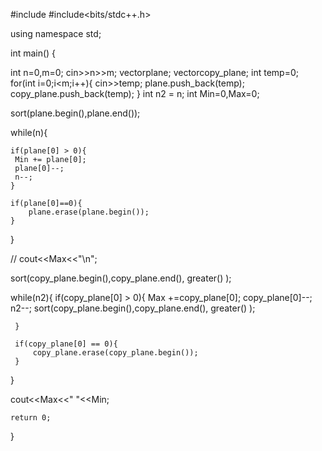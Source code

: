 #include <iostream>
#include<bits/stdc++.h>

using namespace std;



int main() {

int n=0,m=0;
cin>>n>>m;
vector<int>plane;
vector<int>copy_plane;
int temp=0;
 for(int i=0;i<m;i++){
     cin>>temp;
     plane.push_back(temp);
     copy_plane.push_back(temp);
 }
 int n2 = n;
 int Min=0,Max=0;
 
 sort(plane.begin(),plane.end());
 
 while(n){
     
     
    if(plane[0] > 0){ 
     Min += plane[0];
     plane[0]--;
     n--;
    }
    
    if(plane[0]==0){
        plane.erase(plane.begin());
    }
    
 }
 
// cout<<Max<<"\n";
 
 
 sort(copy_plane.begin(),copy_plane.end(), greater<int>() );
 
 while(n2){
     if(copy_plane[0] > 0){
         Max +=copy_plane[0];
         copy_plane[0]--;
         n2--;
        sort(copy_plane.begin(),copy_plane.end(), greater<int>() );

     }
     
     if(copy_plane[0] == 0){
         copy_plane.erase(copy_plane.begin());
     }
 }
 
 
 cout<<Max<<" "<<Min;
 
	return 0;
}
